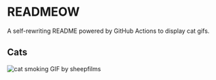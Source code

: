 # READMEOW

A self-rewriting README powered by GitHub Actions to display cat gifs.

## Cats

![cat smoking GIF by sheepfilms](https://media2.giphy.com/media/v1.Y2lkPTlhY2QwMmRhMHZvNThhYmZvOWluc29lZHdpM2Q0MWJpYWRhaG8xaWdqbW0xZGJ6bSZlcD12MV9naWZzX3NlYXJjaCZjdD1n/l0ExdMHUDKteztyfe/200.gif)
